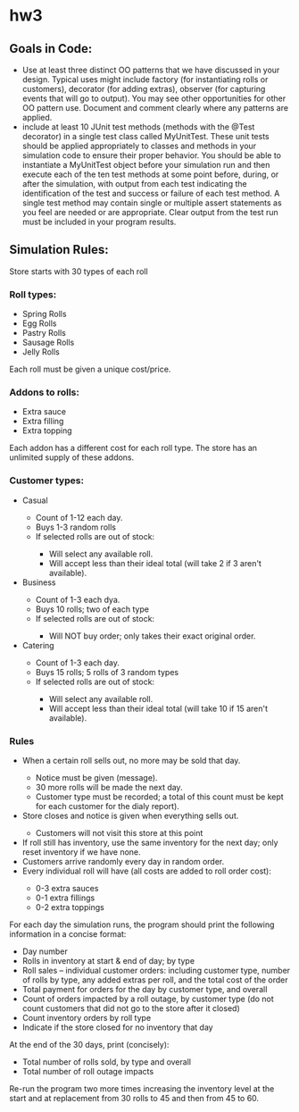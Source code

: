 # hw3


## Goals in Code:
<ul>
  <li>Use at least three distinct OO patterns that we have discussed in your design. Typical uses might include factory (for instantiating rolls or customers), decorator (for adding extras), observer (for capturing events that will go to output). You may see other opportunities for other OO pattern use. Document and comment clearly where any patterns are applied.</li>
  <li>include at least 10 JUnit test methods (methods with the @Test decorator) in a single test class called MyUnitTest. These unit tests should be applied appropriately to classes and methods in your simulation code to ensure their proper behavior. You should be able to instantiate a MyUnitTest object before your simulation run and then execute each of the ten test methods at some point before, during, or after the simulation, with output from each test indicating the identification of the test and success or failure of each test method. A single test method may contain single or multiple assert statements as you feel are needed or are appropriate. Clear output from the test run must be included in your program results.</li>
</ul>
  




## Simulation Rules:

Store starts with 30 types of each roll

### Roll types:
<ul>
  <li>Spring Rolls</li>
  <li>Egg Rolls</li>
  <li>Pastry Rolls</li>
  <li>Sausage Rolls</li>
  <li>Jelly Rolls</li>
</ul>
Each roll must be given a unique cost/price.

### Addons to rolls:
<ul>
  <li>Extra sauce</li>
  <li>Extra filling</li>
  <li>Extra topping</li>
</ul>
Each addon has a different cost for each roll type.
The store has an unlimited supply of these addons.

### Customer types:
<ul>
  <li>Casual</li>
  <ul>
    <li>Count of 1-12 each day.</li>
    <li>Buys 1-3 random rolls</li>
    <li>If selected rolls are out of stock:</li>
      <ul>
        <li>Will select any available roll.</li>
        <li>Will accept less than their ideal total (will take 2 if 3 aren't available).</li>
      </ul>
  </ul>
  <li>Business</li>
  <ul>
    <li>Count of 1-3 each dya.</li>
    <li>Buys 10 rolls; two of each type</li>
    <li>If selected rolls are out of stock:</li>
      <ul>
        <li>Will NOT buy order; only takes their exact original order.</li>
      </ul>
  </ul>
  <li>Catering</li>
  <ul>
    <li>Count of 1-3 each day.</li>
    <li>Buys 15 rolls; 5 rolls of 3 random types</li>
    <li>If selected rolls are out of stock:</li>
      <ul>
        <li>Will select any available roll.</li>
        <li>Will accept less than their ideal total (will take 10 if 15 aren't available).</li>
      </ul>
  </ul>
</ul>

### Rules
<ul>
  <li>When a certain roll sells out, no more may be sold that day.</li>
  <ul>
    <li>Notice must be given (message).</li>
    <li>30 more rolls will be made the next day.</li>
    <li>Customer type must be recorded; a total of this count must be kept for each customer for the dialy report).</li>
  </ul>
  <li>Store closes and notice is given when everything sells out.</li>
  <ul>
    <li>Customers will not visit this store at this point</li>
  </ul>
  <li>If roll still has inventory, use the same inventory for the next day; only reset inventory if we have none.</li>
  <li>Customers arrive randomly every day in random order.</li>
  <li>Every individual roll will have (all costs are added to roll order cost):</li>
    <ul>
      <li>0-3 extra sauces</li>
      <li>0-1 extra fillings</li>
      <li>0-2 extra toppings</li>
    </ul>
</ul>
  
For each day the simulation runs, the program should print the following information in a concise format:
<ul>
  <li>Day number</li>
  <li>Rolls in inventory at start & end of day; by type</li>
  <li>Roll sales – individual customer orders: including customer type, number of rolls by type, any added extras per roll, and the total cost of the order</li>
  <li>Total payment for orders for the day by customer type, and overall</li>
  <li>Count of orders impacted by a roll outage, by customer type (do not count customers that did not go to the store after it closed)</li>
  <li>Count inventory orders by roll type</li>
  <li>Indicate if the store closed for no inventory that day</li>
</ul>

At the end of the 30 days, print (concisely):
<ul>
  <li>Total number of rolls sold, by type and overall</li>
  <liTotal money in sales</li>
  <li>Total number of roll outage impacts</li>
</ul>

Re-run the program two more times increasing the inventory level at the start and at replacement from 30 rolls to 45 and then from 45 to 60.
